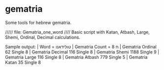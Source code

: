 # gematria
Some tools for hebrew gematria.

///// file: Gematria_one_word ////
Basic script with Katan, Atbash, Large, Shemi, Ordinal, Decimal calculations. 

Sample output:
| Word = טולידאנו
| Gematria Count = 8 ח
| Gematria Ordinal 62 Single 8
| Gematria Decimal 116 Single 8
| Gematria Shemi 1188 Single 9
| Gematria Large 116 Single 8
| Gematria Atbash 779 Single 5
| Gematria Katan 35 Single 8


